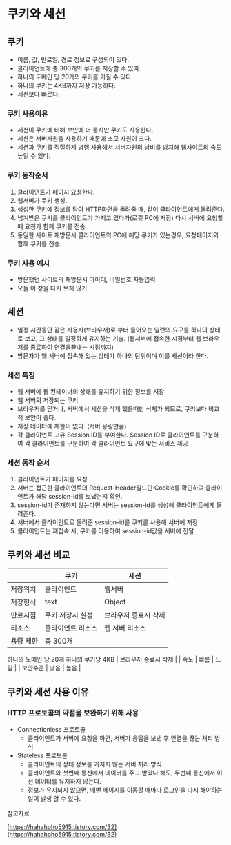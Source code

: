 # 쿠키와 세션

## 쿠키

- 이름, 값, 만료일, 경로 정보로 구성되어 있다.
- 클라이언트에 총 300개의 쿠키를 저장할 수 있따.
- 하나의 도메인 당 20개의 쿠키를 가질 수 있다.
- 하나의 쿠키는 4KB까지 저장 가능하다.
- 세션보다 빠르다.

### 쿠키 사용이유

- 세션이 쿠키에 비해 보안에 더 좋지만 쿠키도 사용한다.
- 세션은 서버자원을 사용하기 때문에 소모 자원이 크다.
- 세션과 쿠키를 적절하게 병행 사용해서 서버자원의 낭비를 방지해 웹사이트의 속도 높일 수 있다.

### 쿠키 동작순서

1. 클라이언트가 페이지 요청한다.
2. 웹서버가 쿠키 생성.
3. 생성한 쿠키에 정보를 담아 HTTP화면을 돌려줄 때, 같이 클라이언트에게 돌려준다.
4. 넘겨받은 쿠키를 클라이언트가 가지고 있다가(로컬 PC에 저장) 다시 서버에 요청할 때 요청과 함께 쿠키를 전송
5. 동일한 사이트 재방문시 클라이언트의 PC에 해당 쿠키가 있는경우, 요청페이지와 함께 쿠키를 전송. 

### 쿠키 사용 예시

- 방문했던 사이트의 재방문시 아이디, 비밀번호 자동입력
- 오늘 이 창을 다시 보지 않기

## 세션

- 일정 시간동안 같은 사용자(브라우저)로 부터 들어오는 일련의 요구를 하나의 상태로 보고, 그 상태를 일정하게 유지하는 기술. (웹서버에 접속한 시점부터 웹 브라우저를 종료하여 연결을끝내는 시점까지)
- 방문자가 웹 서버에 접속해 있는 상태가 하나의 단위이며 이를 세션이라 한다.

### 세션 특징

- 웹 서버에 웹 컨테이너의 상태를 유지하기 위한 정보를 저장
- 웹 서버의 저장되는 쿠키
- 브라우저를 닫거나, 서버에서 세션을 삭제 했을때만 삭제가 되므로, 쿠키보다 비교적 보안이 좋다.
- 저장 데이터에 제한이 없다. (서버 용량만큼)
- 각 클라이언트 고유 Session ID를 부여한다. Session ID로 클라이언트를 구분하여 각 클라이언트를 구분하여 각 클라이언트 요구에 맞는 서비스 제공

### 세션 동작 순서

1. 클라이언트가 페이지를 요청
2. 서버는 접근한 클라이언트의 Request-Header필드인 Cookie를 확인하여 클라이언트가 해당 session-id를 보냈는지 확인.
3. session-id가 존재하지 않는다면 서버는 session-id를 생성해 클라이언트에게 돌려준다.
4. 서버에서 클라이언트로 돌려준 session-id를 쿠키를 사용해 서버에 저장
5. 클라이언트는 재접속 시, 쿠키를 이용하여 session-id값을 서버에 전달

## 쿠키와 세션 비교

|  | 쿠키 | 세션 |
| --- | --- | --- |
| 저장위치 | 클라이언트 | 웹서버 |
| 저장형식 | text | Object |
| 만료시점 | 쿠키 저장시 설정 | 브라우저 종료시 삭제 |
| 리소스 | 클라이언트 리소스 | 웹 서버 리소스 |
| 용량 제한 | 총 300개
하나의 도메인 당 20개
하나의 쿠키당 4KB | 브라우저 종료시 삭제 |
| 속도 | 빠름 | 느림 |
| 보안수준 | 낮음 | 높음 |

## 쿠키와 세션 사용 이유

### HTTP 프로토콜의 약점을 보완하기 위해 사용

- Connectionless 프로토콜
    - 클라이언트가 서버에 요청을 하면, 서버가 응답을 보낸 후 연결을 끊는 처리 방식
- Stateless 프로토콜
    - 클라이언트의 상태 정보를 가지지 않는 서버 처리 방식.
    - 클라이언트와 첫번째 통신에서 데이터를 주고 받았다 해도, 두번째 통신에서 이전 데이터를 유지하지 않는다.
    - 정보가 유지되지 않으면, 매번 페이지를 이동할 때마다 로그인을 다시 해야하는 일이 발생 할 수 있다.

참고자료

[https://hahahoho5915.tistory.com/32](https://hahahoho5915.tistory.com/32)